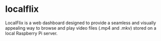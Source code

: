 # localflix
LocalFlix is a web dashboard designed to provide a seamless and visually appealing way to browse and play video files (.mp4 and .mkv) stored on a local Raspberry Pi server. 

